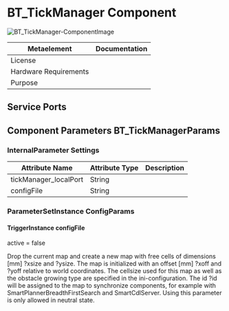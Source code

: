 <!--- This file is generated from the BT_TickManager.componentDocumentation model --->
<!--- do not modify this file manually as it will by automatically overwritten by the code generator, modify the model instead and re-generate this file --->

# BT_TickManager Component

![BT_TickManager-ComponentImage](https://github.com/Servicerobotics-Ulm/ComponentRepository/blob/master/BT_TickManager/model/BT_TickManagerComponentDefinition.jpg)


| Metaelement | Documentation |
|-------------|---------------|
| License |  |
| Hardware Requirements |  |
| Purpose |  |



## Service Ports


## Component Parameters BT_TickManagerParams

### InternalParameter Settings

| Attribute Name | Attribute Type | Description |
|----------------|----------------|-------------|
| tickManager_localPort | String |  |
| configFile | String |  |

### ParameterSetInstance ConfigParams

#### TriggerInstance configFile

active = false

Drop the current map and create a new map with free cells of dimensions [mm] ?xsize and ?ysize. The map is initialized with an offset [mm] ?xoff and ?yoff relative to world coordinates. The cellsize used for this map as well as the obstacle growing type are specified in the ini-configuration. The id ?id will be assigned to the map to synchronize components, for example with SmartPlannerBreadthFirstSearch and SmartCdlServer.
Using this parameter is only allowed in neutral state.

